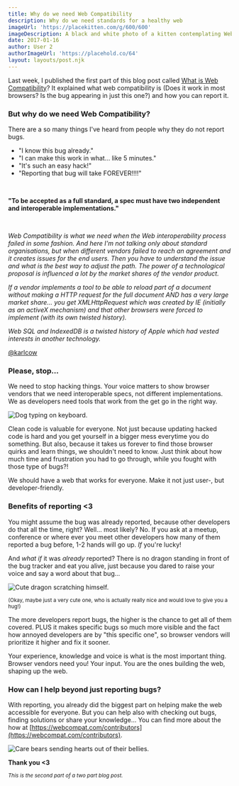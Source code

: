 ```yaml
---
title: Why do we need Web Compatibility
description: Why do we need standards for a healthy web
imageUrl: 'https://placekitten.com/g/600/600'
imageDescription: A black and white photo of a kitten contemplating Web Compatibility
date: 2017-01-16
author: User 2
authorImageUrl: 'https://placehold.co/64'
layout: layouts/post.njk
---
```


Last week, I published the first part of this blog post called [What is Web Compatibility](https://zoepage.github.io/posts/20170110-what-is-web-compatibility/index.html)? It explained what web compatibility is (Does it work in most browsers? Is the bug appearing in just this one?) and how you can report it.

### But why do we need Web Compatibility?

There are a so many things I've heard from people why they do not report bugs.

- "I know this bug already."
- "I can make this work in what... like 5 minutes."
- "It's such an easy hack!"
- "Reporting that bug will take FOREVER!!!!"

<br />

**"To be accepted as a full standard, a spec must have two independent and interoperable implementations."**

<br />

<em>Web Compatibility is what we need when the Web interoperability process failed in some fashion. And here I'm not talking only about standard organisations, but when different vendors failed to reach an agreement and it creates issues for the end users. Then you have to understand the issue and what is the best way to adjust the path. The power of a technological proposal is influenced a lot by the market shares of the vendor product.</em>

<em> If a vendor implements a tool to be able to reload part of a document without making a HTTP request for the full document AND has a very large market share… you get XMLHttpRequest which was created by IE (initially as an activeX mechanism) and that other browsers were forced to implement (with its own twisted history). </em>

<em> Web SQL and IndexedDB is a twisted history of Apple which had vested interests in another technology.</em>

[@karlcow](https://github.com/karlcow)

### Please, stop...

We need to stop hacking things. Your voice matters to show browser vendors that we need interoperable specs, not different implementations. We as developers need tools that work from the get go in the right way.

<img src="https://media.giphy.com/media/wpoLqr5FT1sY0/giphy.gif" alt="Dog typing on keyboard." />

Clean code is valuable for everyone. Not just because updating hacked code is hard and you get yourself in a bigger mess everytime you do something. But also, because it takes us forever to find those browser quirks and learn things, we shouldn't need to know. Just think about how much time and frustration you had to go through, while you fought with those type of bugs?!

We should have a web that works for everyone. Make it not just user-, but developer-friendly.

### Benefits of reporting &lt;3

You might assume the bug was already reported, because other developers do that all the time, right?
Well... most likely? No. If you ask at a meetup, conference or where ever you meet other developers how many of them reported a bug before, 1-2 hands will go up. _If_ you're lucky!

And _what if_ it was _already_ reported? There is no dragon standing in front of the bug tracker and eat you alive, just because you dared to raise your voice and say a word about that bug...

<img src="https://media.giphy.com/media/SIClNyzUQv5Vm/giphy.gif" alt="Cute dragon scratching himself." />

<small>(Okay, maybe just a very cute one, who is actually really nice and would love to give you a hug!)</small>

The more developers report bugs, the higher is the chance to get all of them covered. PLUS it makes specific bugs so much more visible and the fact how annoyed developers are by "this specific one", so browser vendors will prioritize it higher and fix it sooner.

Your experience, knowledge and voice is what is the most important thing. Browser vendors need you! Your input. You are the ones building the web, shaping up the web.

### How can I help beyond just reporting bugs?

With reporting, you already did the biggest part on helping make the web accessible for everyone.
But you can help also with checking out bugs, finding solutions or share your knowledge... You can find more about the how at [https://webcompat.com/contributors](https://webcompat.com/contributors).

<img src="https://media.giphy.com/media/tnivTK2URZm7e/giphy.gif" alt="Care bears sending hearts out of their bellies." />

**Thank you <3**

<small>_This is the second part of a two part blog post._</small>
